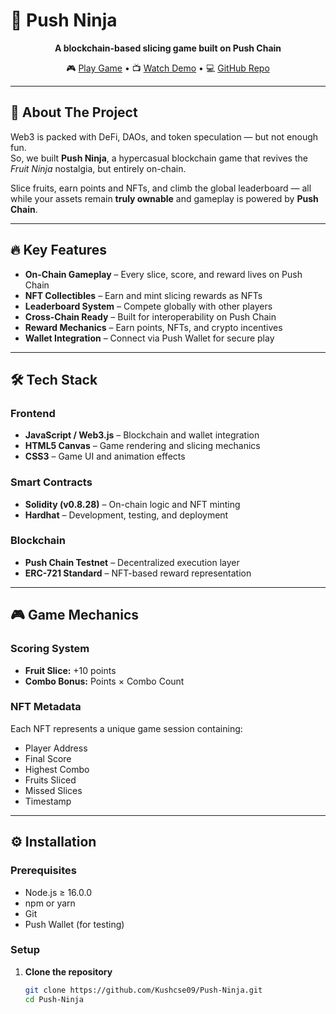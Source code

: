 # 🥷 Push Ninja

<div align="center">

**A blockchain-based slicing game built on Push Chain**

🎮 [Play Game](https://push-ninja.vercel.app) • 📺 [Watch Demo](https://youtu.be/1k8HI7l6VCE) • 💻 [GitHub Repo](https://github.com/Kushcse09/Push-Ninja)

</div>

---

## 🧩 About The Project

Web3 is packed with DeFi, DAOs, and token speculation — but not enough fun.  
So, we built **Push Ninja**, a hypercasual blockchain game that revives the *Fruit Ninja* nostalgia, but entirely on-chain.  

Slice fruits, earn points and NFTs, and climb the global leaderboard — all while your assets remain **truly ownable** and gameplay is powered by **Push Chain**.

---

## 🔥 Key Features

- **On-Chain Gameplay** – Every slice, score, and reward lives on Push Chain  
- **NFT Collectibles** – Earn and mint slicing rewards as NFTs  
- **Leaderboard System** – Compete globally with other players  
- **Cross-Chain Ready** – Built for interoperability on Push Chain  
- **Reward Mechanics** – Earn points, NFTs, and crypto incentives  
- **Wallet Integration** – Connect via Push Wallet for secure play  

---

## 🛠 Tech Stack

### Frontend
- **JavaScript / Web3.js** – Blockchain and wallet integration  
- **HTML5 Canvas** – Game rendering and slicing mechanics  
- **CSS3** – Game UI and animation effects  

### Smart Contracts
- **Solidity (v0.8.28)** – On-chain logic and NFT minting  
- **Hardhat** – Development, testing, and deployment  

### Blockchain
- **Push Chain Testnet** – Decentralized execution layer  
- **ERC-721 Standard** – NFT-based reward representation  

---

## 🎮 Game Mechanics

### Scoring System
- **Fruit Slice:** +10 points  
- **Combo Bonus:** Points × Combo Count  

### NFT Metadata
Each NFT represents a unique game session containing:
- Player Address  
- Final Score  
- Highest Combo  
- Fruits Sliced  
- Missed Slices  
- Timestamp  

---

## ⚙️ Installation

### Prerequisites
- Node.js ≥ 16.0.0  
- npm or yarn  
- Git  
- Push Wallet (for testing)

### Setup

1. **Clone the repository**
   ```bash
   git clone https://github.com/Kushcse09/Push-Ninja.git
   cd Push-Ninja
